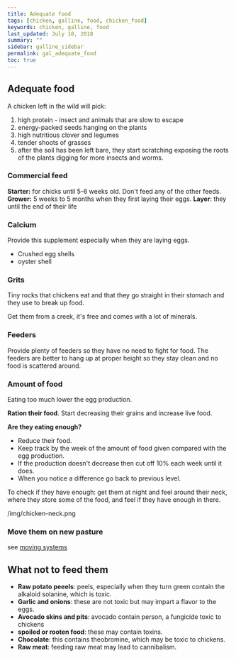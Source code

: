 ```yaml
---
title: Adequate food
tags: [chicken, galline, food, chicken_food]
keywords: chicken, galline, food
last_updated: July 10, 2018
summary: ""
sidebar: galline_sidebar
permalink: gal_adequate_food
toc: true
---
```

## Adequate food
A chicken left in the wild will pick:
1.  high protein - insect and animals that are slow to escape
2.  energy-packed seeds hanging on the plants
2.  high nutritious clover and legumes
3.  tender shoots of grasses
4.  after the soil has been left bare, they start scratching exposing the roots of the plants digging for more insects and worms.

### Commercial feed
**Starter:** for chicks until 5-6 weeks old. Don't feed any of the other feeds.
**Grower:** 5 weeks to 5 months when they first laying their eggs.
**Layer**: they until the end of their life

### Calcium
Provide this supplement especially when they are laying eggs.

- Crushed egg shells
- oyster shell

### Grits
Tiny rocks that chickens eat and that they go straight in their stomach and they use to break up food.

Get them from a creek, it's free and comes with a lot of minerals.

### Feeders
Provide plenty of feeders so they have no need to fight for food.
The feeders are better to hang up at proper height so they stay clean and no food is scattered around.

### Amount of food
Eating too much lower the egg production.

**Ration their food**.
Start decreasing their grains and increase live food.

**Are they eating enough?**
- Reduce their food.
- Keep track by the week of the amount of food given compared with the egg production. 
- If the production doesn't decrease then cut off 10% each week until it does.
- When you notice a difference go back to previous level.

To check if they have enough: get them at night and feel around their neck, where they store some of the food, and feel if they have enough in there.

/img/chicken-neck.png

### Move them on new pasture
see [moving systems](#moving-systems)

## What not to feed them
- **Raw potato peeels**: peels, especially when they turn green contain the alkaloid solanine, which is toxic.
- **Garlic and onions**: these are not toxic but may impart a flavor to the eggs.
- **Avocado skins and pits**: avocado contain person, a fungicide toxic to chickens
- **spoiled or rooten food**: these may contain toxins.
- **Chocolate**: this contains theobromine, which may be toxic to chickens.
- **Raw meat**: feeding raw meat may lead to cannibalism.
